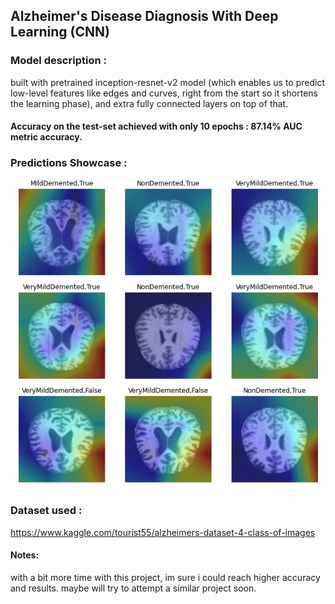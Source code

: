 ## Alzheimer's Disease Diagnosis With Deep Learning (CNN)
### Model description :
built with pretrained inception-resnet-v2 model (which enables us to predict low-level features like edges
and curves, right from the start so it shortens the learning phase), and extra fully connected layers on top of that.
#### Accuracy on the test-set achieved with only 10 epochs : <b> 87.14% AUC</b> metric accuracy.
### Predictions Showcase :
<img src="Showcase white.png"/>

### Dataset used : 
https://www.kaggle.com/tourist55/alzheimers-dataset-4-class-of-images
#### Notes:
with a bit more time with this project, im sure i could reach higher accuracy and results. maybe will try to attempt a similar project soon.
